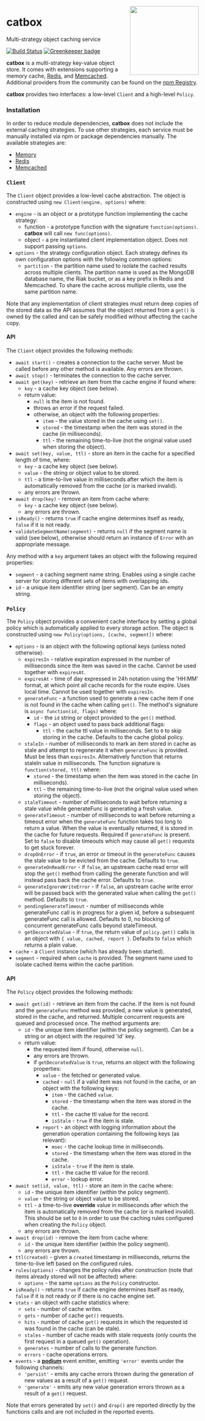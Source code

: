 <a href="http://hapijs.com"><img src="https://raw.githubusercontent.com/hapijs/assets/master/images/family.png" width="180px" align="right" /></a>

# catbox

Multi-strategy object caching service

[![Build Status](https://secure.travis-ci.org/hapijs/catbox.svg)](http://travis-ci.org/hapijs/catbox) [![Greenkeeper badge](https://badges.greenkeeper.io/hapijs/catbox.svg)](https://greenkeeper.io/)

**catbox** is a multi-strategy key-value object store. It comes with extensions supporting a memory
cache, [Redis](http://redis.io/), and [Memcached](http://memcached.org/). Additional providers from the
community can be found on the [npm Registry](https://www.npmjs.com/search?q=keywords:catbox).

**catbox** provides two interfaces: a low-level `Client` and a high-level `Policy`.

### Installation

In order to reduce module dependencies, **catbox** does not include the external caching
strategies. To use other strategies, each service must be manually installed via npm or package
dependencies manually. The available strategies are:

- [Memory](https://github.com/hapijs/catbox-memory)
- [Redis](https://github.com/hapijs/catbox-redis)
- [Memcached](https://github.com/hapijs/catbox-memcached)


### `Client`

The `Client` object provides a low-level cache abstraction. The object is constructed using
`new Client(engine, options)` where:

- `engine` - is an object or a prototype function implementing the cache strategy:
    - function - a prototype function with the signature `function(options)`. **catbox** will call
      `new func(options)`.
    - object - a pre instantiated client implementation object. Does not support passing `options`.
- `options` - the strategy configuration object. Each strategy defines its own configuration
  options with the following common options:
    - `partition` - the partition name used to isolate the cached results across multiple clients.
      The partition name is used as the MongoDB database name, the Riak bucket, or as a key prefix
      in Redis and Memcached. To share the cache across multiple clients, use the same partition
      name.

Note that any implementation of client strategies must return deep copies of the stored data as the
API assumes that the object returned from a `get()` is owned by the called and can be safely
modified without affecting the cache copy.


#### API

The `Client` object provides the following methods:

- `await start()` - creates a connection to the cache server. Must be called before any other
  method is available. Any errors are thrown.
- `await stop()` - terminates the connection to the cache server.
- `await get(key)` - retrieve an item from the cache engine if found where:
    - `key` - a cache key object (see below).
    - return value:
        - `null` is the item is not found.
        - throws an error if the request failed.
        - otherwise, an object with the following properties:
            - `item` - the value stored in the cache using `set()`.
            - `stored` - the timestamp when the item was stored in the cache (in milliseconds).
            - `ttl` - the remaining time-to-live (not the original value used when storing the
              object).
- `await set(key, value, ttl)` - store an item in the cache for a specified length of time, where:
    - `key` - a cache key object (see below).
    - `value` - the string or object value to be stored.
    - `ttl` - a time-to-live value in milliseconds after which the item is automatically removed
      from the cache (or is marked invalid).
    - any errors are thrown.
- `await drop(key)` - remove an item from cache where:
    - `key` - a cache key object (see below).
    - any errors are thrown.
- `isReady()` - returns `true` if cache engine determines itself as ready, `false` if it is not
  ready.
- `validateSegmentName(segment)` - returns `null` if the segment name is valid (see below),
  otherwise should return an instance of `Error` with an appropriate message.

Any method with a `key` argument takes an object with the following required properties:
- `segment` - a caching segment name string. Enables using a single cache server for storing
  different sets of items with overlapping ids.
- `id` - a unique item identifier string (per segment). Can be an empty string.


### `Policy`

The `Policy` object provides a convenient cache interface by setting a global policy which is
automatically applied to every storage action. The object is constructed using
`new Policy(options, [cache, segment])` where:

- `options` - is an object with the following optional keys (unless noted otherwise):
    - `expiresIn` - relative expiration expressed in the number of milliseconds since the item was
      saved in the cache. Cannot be used together with `expiresAt`.
    - `expiresAt` - time of day expressed in 24h notation using the 'HH:MM' format, at which point
      all cache records for the route expire. Uses local time. Cannot be used together with
      `expiresIn`.
    - `generateFunc` - a function used to generate a new cache item if one is not found in the
      cache when calling `get()`. The method's signature is `async function(id, flags)` where:
        - `id` - the `id` string or object provided to the `get()` method.
        - `flags` - an object used to pass back additional flags:
            - `ttl` - the cache ttl value in milliseconds. Set to `0` to skip storing in the cache.
              Defaults to the cache global policy.
    - `staleIn` - number of milliseconds to mark an item stored in cache as stale and attempt to
      regenerate it when `generateFunc` is provided. Must be less than `expiresIn`. Alternatively 
      function that returns staleIn value in milliseconds. The function signature is
      `function(stored, ttl)` where:
        - `stored` - the timestamp when the item was stored in the cache (in milliseconds).
        - `ttl` - the remaining time-to-live (not the original value used when storing the object).
    - `staleTimeout` - number of milliseconds to wait before returning a stale value while
      generateFunc is generating a fresh value.
    - `generateTimeout` - number of milliseconds to wait before returning a timeout error when the
      `generateFunc` function takes too long to return a value. When the value is eventually
      returned, it is stored in the cache for future requests. Required if `generateFunc` is
      present. Set to `false` to disable timeouts which may cause all `get()` requests to get stuck
      forever.
    - `dropOnError` - if `true`, an error or timeout in the `generateFunc` causes the stale value
      to be evicted from the cache. Defaults  to `true`.
    - `generateOnReadError` - if `false`, an upstream cache read error will stop the `get()` method
      from calling the generate function and will instead pass back the cache error. Defaults to
      `true`.
    - `generateIgnoreWriteError` - if `false`, an upstream cache write error will be passed back
      with the generated value when calling the `get()` method. Defaults to `true`.
    - `pendingGenerateTimeout` - number of milliseconds while generateFunc call is in progress for
      a given id, before a subsequent generateFunc call is allowed. Defaults to 0, no blocking of
      concurrent generateFunc calls beyond staleTimeout.
    - `getDecoratedValue` - if `true`, the return value of `policy.get()` calls is an object with
      `{ value, cached, report }`. Defaults to `false` which returns a plain value.
- `cache` - a `Client` instance (which has already been started).
- `segment` - required when `cache` is provided. The segment name used to isolate cached items
  within the cache partition.


#### API

The `Policy` object provides the following methods:

- `await get(id)` - retrieve an item from the cache. If the item is not found and the
  `generateFunc` method was provided, a new value is generated, stored in the cache, and returned.
  Multiple concurrent requests are queued and processed once. The method arguments are:
    - `id` - the unique item identifier (within the policy segment). Can be a string or an object
      with the required 'id' key.
    - return value:
        - the requested item if found, otherwise `null`.
        - any errors are thrown.
        - if `getDecoratedValue` is `true`, returns an object with the following properties:
            - `value` - the fetched or generated value.
            - `cached` - `null` if a valid item was not found in the cache, or an object with the
              following keys:
                - `item` - the cached `value`.
                - `stored` - the timestamp when the item was stored in the cache.
                - `ttl` - the cache ttl value for the record.
                - `isStale` - `true` if the item is stale.
            - `report` - an object with logging information about the generation operation
              containing the following keys (as relevant):
                - `msec` - the cache lookup time in milliseconds.
                - `stored` - the timestamp when the item was stored in the cache.
                - `isStale` - `true` if the item is stale.
                - `ttl` - the cache ttl value for the record.
                - `error` - lookup error.
- `await set(id, value, ttl)` - store an item in the cache where:
    - `id` - the unique item identifier (within the policy segment).
    - `value` - the string or object value to be stored.
    - `ttl` - a time-to-live **override** value in milliseconds after which the item is
      automatically removed from the cache (or is marked invalid). This should be set to `0` in
      order to use the caching rules configured when creating the `Policy` object.
    - any errors are thrown.
- `await drop(id)` - remove the item from cache where:
    - `id` - the unique item identifier (within the policy segment).
    - any errors are thrown.
- `ttl(created)` - given a `created` timestamp in milliseconds, returns the time-to-live left based
  on the configured rules.
- `rules(options)` - changes the policy rules after construction (note that items already stored
  will not be affected) where:
    - `options` - the same `options` as the `Policy` constructor.
- `isReady()` - returns `true` if cache engine determines itself as ready, `false` if it is not
  ready or if there is no cache engine set.
- `stats` - an object with cache statistics where:
    - `sets` - number of cache writes.
    - `gets` - number of cache `get()` requests.
    - `hits` - number of cache `get()` requests in which the requested id was found in the cache
      (can be stale).
    - `stales` - number of cache reads with stale requests (only counts the first request in a
      queued `get()` operation).
    - `generates` - number of calls to the generate function.
    - `errors` - cache operations errors.
- `events` - a [**podium**](https://github.com/hapijs/podium) event emitter, emitting `'error'`
  events under the following channels:
    - `'persist'` - emits any cache errors thrown during the generation of new values as a result
      of a `get()` request.
    - `'generate'` - emits any new value generation errors thrown as a result of a `get()` request.

Note that errors generated by `set()` and `drop()` are reported directly by the functions calls and
are not included in the reported events.

